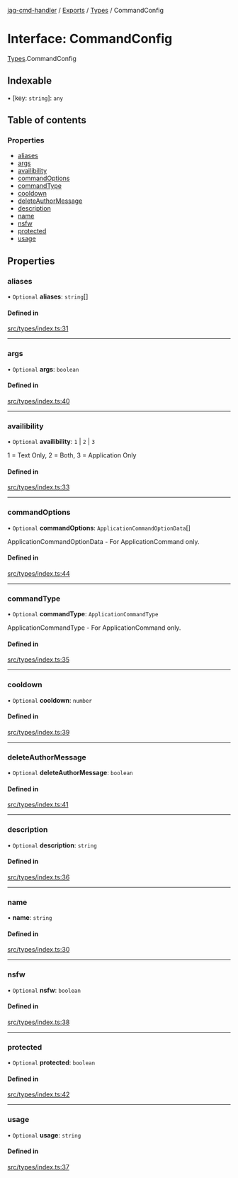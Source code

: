 [jag-cmd-handler](../README.md) / [Exports](../modules.md) / [Types](../modules/Types.md) / CommandConfig

# Interface: CommandConfig

[Types](../modules/Types.md).CommandConfig

## Indexable

▪ [key: `string`]: `any`

## Table of contents

### Properties

- [aliases](Types.CommandConfig.md#aliases)
- [args](Types.CommandConfig.md#args)
- [availibility](Types.CommandConfig.md#availibility)
- [commandOptions](Types.CommandConfig.md#commandoptions)
- [commandType](Types.CommandConfig.md#commandtype)
- [cooldown](Types.CommandConfig.md#cooldown)
- [deleteAuthorMessage](Types.CommandConfig.md#deleteauthormessage)
- [description](Types.CommandConfig.md#description)
- [name](Types.CommandConfig.md#name)
- [nsfw](Types.CommandConfig.md#nsfw)
- [protected](Types.CommandConfig.md#protected)
- [usage](Types.CommandConfig.md#usage)

## Properties

### aliases

• `Optional` **aliases**: `string`[]

#### Defined in

[src/types/index.ts:31](https://github.com/JAGUARAVI/JagCmdHandler/blob/c9559fb/src/types/index.ts#L31)

___

### args

• `Optional` **args**: `boolean`

#### Defined in

[src/types/index.ts:40](https://github.com/JAGUARAVI/JagCmdHandler/blob/c9559fb/src/types/index.ts#L40)

___

### availibility

• `Optional` **availibility**: ``1`` \| ``2`` \| ``3``

1 = Text Only, 2 = Both, 3 = Application Only

#### Defined in

[src/types/index.ts:33](https://github.com/JAGUARAVI/JagCmdHandler/blob/c9559fb/src/types/index.ts#L33)

___

### commandOptions

• `Optional` **commandOptions**: `ApplicationCommandOptionData`[]

ApplicationCommandOptionData - For ApplicationCommand only.

#### Defined in

[src/types/index.ts:44](https://github.com/JAGUARAVI/JagCmdHandler/blob/c9559fb/src/types/index.ts#L44)

___

### commandType

• `Optional` **commandType**: `ApplicationCommandType`

ApplicationCommandType - For ApplicationCommand only.

#### Defined in

[src/types/index.ts:35](https://github.com/JAGUARAVI/JagCmdHandler/blob/c9559fb/src/types/index.ts#L35)

___

### cooldown

• `Optional` **cooldown**: `number`

#### Defined in

[src/types/index.ts:39](https://github.com/JAGUARAVI/JagCmdHandler/blob/c9559fb/src/types/index.ts#L39)

___

### deleteAuthorMessage

• `Optional` **deleteAuthorMessage**: `boolean`

#### Defined in

[src/types/index.ts:41](https://github.com/JAGUARAVI/JagCmdHandler/blob/c9559fb/src/types/index.ts#L41)

___

### description

• `Optional` **description**: `string`

#### Defined in

[src/types/index.ts:36](https://github.com/JAGUARAVI/JagCmdHandler/blob/c9559fb/src/types/index.ts#L36)

___

### name

• **name**: `string`

#### Defined in

[src/types/index.ts:30](https://github.com/JAGUARAVI/JagCmdHandler/blob/c9559fb/src/types/index.ts#L30)

___

### nsfw

• `Optional` **nsfw**: `boolean`

#### Defined in

[src/types/index.ts:38](https://github.com/JAGUARAVI/JagCmdHandler/blob/c9559fb/src/types/index.ts#L38)

___

### protected

• `Optional` **protected**: `boolean`

#### Defined in

[src/types/index.ts:42](https://github.com/JAGUARAVI/JagCmdHandler/blob/c9559fb/src/types/index.ts#L42)

___

### usage

• `Optional` **usage**: `string`

#### Defined in

[src/types/index.ts:37](https://github.com/JAGUARAVI/JagCmdHandler/blob/c9559fb/src/types/index.ts#L37)
